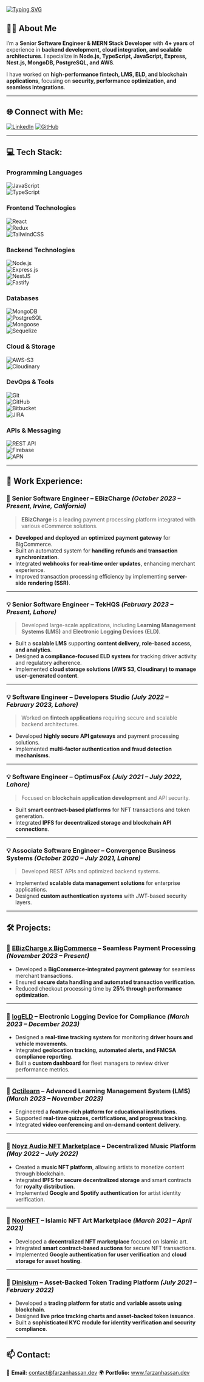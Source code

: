 <a href="https://git.io/typing-svg"><img src="https://readme-typing-svg.demolab.com?font=Operator+Mono&weight=600&size=50&pause=1000&color=FAFAFA&center=true&vCenter=true&width=940&lines=Hello+there%2C+I+am+Farzan+Hassan!" alt="Typing SVG" /></a>

## 👨‍💻 About Me
I’m a **Senior Software Engineer & MERN Stack Developer** with **4+ years** of experience in **backend development, cloud integration, and scalable architectures**. I specialize in **Node.js, TypeScript, JavaScript, Express, Nest.js, MongoDB, PostgreSQL, and AWS**.  

I have worked on **high-performance fintech, LMS, ELD, and blockchain applications**, focusing on **security, performance optimization, and seamless integrations**.

---

## 🌐 Connect with Me:
[![LinkedIn](https://img.shields.io/badge/LinkedIn-%230077B5.svg?logo=linkedin&logoColor=white)](https://www.linkedin.com/in/farzan-hassan-95936a184/)
[![GitHub](https://img.shields.io/badge/GitHub-%23181717.svg?logo=github&logoColor=white)](https://github.com/x-farzan)

---

## 💻 Tech Stack:

### **Programming Languages**
![JavaScript](https://img.shields.io/badge/JavaScript-%23F7DF1E.svg?style=for-the-badge&logo=javascript&logoColor=black)  
![TypeScript](https://img.shields.io/badge/TypeScript-%23007ACC.svg?style=for-the-badge&logo=typescript&logoColor=white)  

### **Frontend Technologies**
![React](https://img.shields.io/badge/React-%2361DAFB.svg?style=for-the-badge&logo=react&logoColor=black)  
![Redux](https://img.shields.io/badge/Redux-%23764ABC.svg?style=for-the-badge&logo=redux&logoColor=white)  
![TailwindCSS](https://img.shields.io/badge/TailwindCSS-%2306B6D4.svg?style=for-the-badge&logo=tailwindcss&logoColor=white)  

### **Backend Technologies**
![Node.js](https://img.shields.io/badge/Node.js-6DA55F?style=for-the-badge&logo=node.js&logoColor=white)  
![Express.js](https://img.shields.io/badge/Express.js-%23404d59.svg?style=for-the-badge&logo=express&logoColor=white)  
![NestJS](https://img.shields.io/badge/NestJS-%23E0234E.svg?style=for-the-badge&logo=nestjs&logoColor=white)  
![Fastify](https://img.shields.io/badge/Fastify-%23000000.svg?style=for-the-badge&logo=fastify&logoColor=white)  

### **Databases**
![MongoDB](https://img.shields.io/badge/MongoDB-%2347A248.svg?style=for-the-badge&logo=mongodb&logoColor=white)  
![PostgreSQL](https://img.shields.io/badge/PostgreSQL-%234169E1.svg?style=for-the-badge&logo=postgresql&logoColor=white)  
![Mongoose](https://img.shields.io/badge/Mongoose-%23880000.svg?style=for-the-badge&logo=mongoose&logoColor=white)  
![Sequelize](https://img.shields.io/badge/Sequelize-%233181C6.svg?style=for-the-badge&logo=sequelize&logoColor=white)  

### **Cloud & Storage**
![AWS-S3](https://img.shields.io/badge/Amazon%20S3-%23232F3E.svg?style=for-the-badge&logo=amazon-aws&logoColor=white)  
![Cloudinary](https://img.shields.io/badge/Cloudinary-%23F3F3F3.svg?style=for-the-badge&logo=cloudinary&logoColor=blue)  

### **DevOps & Tools**
![Git](https://img.shields.io/badge/Git-%23F05032.svg?style=for-the-badge&logo=git&logoColor=white)  
![GitHub](https://img.shields.io/badge/GitHub-%23181717.svg?style=for-the-badge&logo=github&logoColor=white)  
![Bitbucket](https://img.shields.io/badge/Bitbucket-%230047B3.svg?style=for-the-badge&logo=bitbucket&logoColor=white)  
![JIRA](https://img.shields.io/badge/JIRA-%230052CC.svg?style=for-the-badge&logo=jira&logoColor=white)  

### **APIs & Messaging**
![REST API](https://img.shields.io/badge/REST-API-%23000000.svg?style=for-the-badge&logo=rest&logoColor=white)  
![Firebase](https://img.shields.io/badge/Firebase-%23FFCA28.svg?style=for-the-badge&logo=firebase&logoColor=black)  
![APN](https://img.shields.io/badge/Apple%20Push%20Notifications-%23000000.svg?style=for-the-badge&logo=apple&logoColor=white)  

---

## 💼 Work Experience:

### 🚀 **Senior Software Engineer – EBizCharge** *(October 2023 – Present, Irvine, California)*
> **EBizCharge** is a leading payment processing platform integrated with various eCommerce solutions.  

- **Developed and deployed** an **optimized payment gateway** for BigCommerce.  
- Built an automated system for **handling refunds and transaction synchronization**.  
- Integrated **webhooks for real-time order updates**, enhancing merchant experience.  
- Improved transaction processing efficiency by implementing **server-side rendering (SSR)**.  

---

### 💡 **Senior Software Engineer – TekHQS** *(February 2023 – Present, Lahore)*
> Developed large-scale applications, including **Learning Management Systems (LMS)** and **Electronic Logging Devices (ELD)**.

- Built a **scalable LMS** supporting **content delivery, role-based access, and analytics**.  
- Designed **a compliance-focused ELD system** for tracking driver activity and regulatory adherence.  
- Implemented **cloud storage solutions (AWS S3, Cloudinary) to manage user-generated content**.  

---

### 💡 **Software Engineer – Developers Studio** *(July 2022 – February 2023, Lahore)*
> Worked on **fintech applications** requiring secure and scalable backend architectures.

- Developed **highly secure API gateways** and payment processing solutions.  
- Implemented **multi-factor authentication and fraud detection mechanisms**.  

---

### 💡 **Software Engineer – OptimusFox** *(July 2021 – July 2022, Lahore)*
> Focused on **blockchain application development** and API security.

- Built **smart contract-based platforms** for NFT transactions and token generation.  
- Integrated **IPFS for decentralized storage and blockchain API connections**.  

---

### 💡 **Associate Software Engineer – Convergence Business Systems** *(October 2020 – July 2021, Lahore)*
> Developed REST APIs and optimized backend systems.

- Implemented **scalable data management solutions** for enterprise applications.  
- Designed **custom authentication systems** with JWT-based security layers.  

---

## 🛠 Projects:

### 🔹 [**EBizCharge x BigCommerce**](https://www.bigcommerce.com/apps/ebizcharge-payments/) – **Seamless Payment Processing** *(November 2023 – Present)*
- Developed a **BigCommerce-integrated payment gateway** for seamless merchant transactions.  
- Ensured **secure data handling and automated transaction verification**.  
- Reduced checkout processing time by **25% through performance optimization**.  

---

### 🔹 [**logELD**](https://logeld.com/) – **Electronic Logging Device for Compliance** *(March 2023 – December 2023)*
- Designed a **real-time tracking system** for monitoring **driver hours and vehicle movements**.  
- Integrated **geolocation tracking, automated alerts, and FMCSA compliance reporting**.  
- Built a **custom dashboard** for fleet managers to review driver performance metrics.  

---

### 🔹 [**Octilearn**](https://app.octilearn.com/auth) – **Advanced Learning Management System (LMS)** *(March 2023 – November 2023)*
- Engineered a **feature-rich platform for educational institutions**.  
- Supported **real-time quizzes, certifications, and progress tracking**.  
- Integrated **video conferencing and on-demand content delivery**.  

---

### 🔹 [**Noyz Audio NFT Marketplace**](https://github.com/x-farzan/Noyz-backend) – **Decentralized Music Platform** *(May 2022 – July 2022)*
- Created a **music NFT platform**, allowing artists to monetize content through blockchain.  
- Integrated **IPFS for secure decentralized storage** and smart contracts for **royalty distribution**.  
- Implemented **Google and Spotify authentication** for artist identity verification.  

---

### 🔹 [**NoorNFT**](https://github.com/x-farzan/Noornft-backend) – **Islamic NFT Art Marketplace** *(March 2021 – April 2021)*
- Developed a **decentralized NFT marketplace** focused on Islamic art.  
- Integrated **smart contract-based auctions** for secure NFT transactions.  
- Implemented **Google authentication for user verification** and **cloud storage for asset hosting**.  

---

### 🔹 [**Dinisium**](https://dinisium.com/) – **Asset-Backed Token Trading Platform** *(July 2021 – February 2022)*
- Developed a **trading platform for static and variable assets using blockchain**.  
- Designed **live price tracking charts and asset-backed token issuance**.  
- Built a **sophisticated KYC module for identity verification and security compliance**.  

---

## 📫 Contact:
📧 **Email:** contact@farzanhassan.dev
🌍 **Portfolio:** www.farzanhassan.dev
